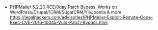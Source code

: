 - PHPMailer 5.2.20 RCE/0day Patch Bypass. Works on WordPress/Drupal/1CRM/SugarCRM/Yii/Joomla & more https://legalhackers.com/advisories/PHPMailer-Exploit-Remote-Code-Exec-CVE-2016-10045-Vuln-Patch-Bypass.html
